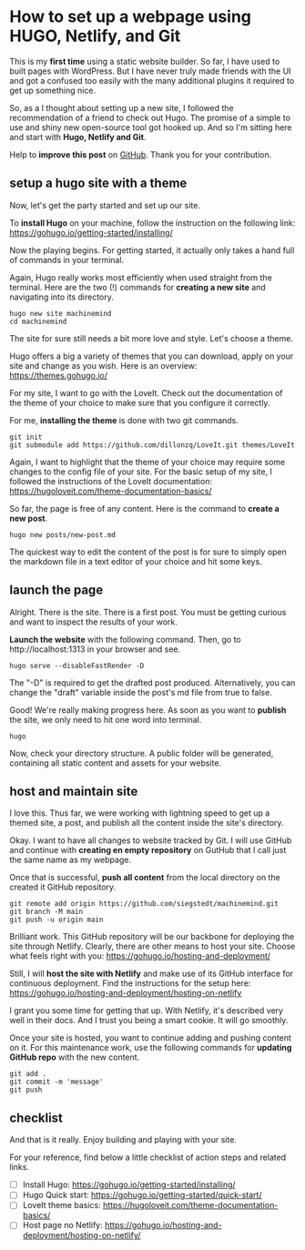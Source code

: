 # How to set up a webpage using HUGO, Netlify, and Git


This is my **first time** using a static website builder. So far, I have used to built pages with WordPress. But I have never truly made friends with the UI and got a confused too easily with the many additional plugins it required to get up something nice.

So, as a I thought about setting up a new site, I followed the recommendation of a friend to check out Hugo. The promise of a simple to use and shiny new open-source tool got hooked up. And so I'm sitting here and start with **Hugo, Netlify and Git**.

<!--more-->

Help to **improve this post** on [GitHub](https://github.com/siegstedt/machinemind/blob/main/content/posts/how-to-set-up-hugo-and-netlify.md). Thank you for your contribution.

## setup a hugo site with a theme

Now, let's get the party started and set up our site. 

To **install Hugo** on your machine, follow the instruction on the following link: https://gohugo.io/getting-started/installing/

Now the playing begins. For getting started, it actually only takes a hand full of commands in your terminal.

Again, Hugo really works most efficiently when used straight from the terminal. Here are the two (!) commands for **creating a new site** and navigating into its directory.

```
hugo new site machinemind
cd machinemind
```

The site for sure still needs a bit more love and style. Let's choose a theme.

Hugo offers a big a variety of themes that you can download, apply on your site and change as you wish. Here is an overview: https://themes.gohugo.io/

For my site, I want to go with the LoveIt. Check out the documentation of the theme of your choice to make sure that you configure it correctly.

For me, **installing the theme** is done with two git commands.

```
git init
git submodule add https://github.com/dillonzq/LoveIt.git themes/LoveIt
```

Again, I want to highlight that the theme of your choice may require some changes to the config file of your site. For the basic setup of my site, I followed the instructions of the LoveIt documentation: https://hugoloveit.com/theme-documentation-basics/

So far, the page is free of any content. Here is the command to **create a new post**.

```
hugo new posts/new-post.md
```

The quickest way to edit the content of the post is for sure to simply open the markdown file in a text editor of your choice and hit some keys.

## launch the page

Alright. There is the site. There is a first post. You must be getting curious and want to inspect the results of your work.

**Launch the website** with the following command. Then, go to http://localhost:1313 in your browser and see.

```
hugo serve --disableFastRender -D
```

The "-D" is required to get the drafted post produced. Alternatively, you can change the "draft" variable inside the post's md file from true to false.

Good! We're really making progress here. As soon as you want to **publish** the site, we only need to hit one word into terminal. 

```
hugo
```
Now, check your directory structure. A public folder will be generated, containing all static content and assets for your website. 

## host and maintain site

I love this. Thus far, we were working with lightning speed to get up a themed site, a post, and publish all the content inside the site's directory.

Okay. I want to have all changes to website tracked by Git. I will use GitHub and continue with **creating en empty repository** on GutHub that I call just the same name as my webpage.

Once that is successful, **push all content** from the local directory on the  created it GitHub repository.

```
git remote add origin https://github.com/siegstedt/machinemind.git
git branch -M main
git push -u origin main
```

Brilliant work. This GitHub repository will be our backbone for deploying the site through Netlify. Clearly, there are other means to host your site. Choose what feels right with you: https://gohugo.io/hosting-and-deployment/

Still, I will **host the site with Netlify** and make use of its GitHub interface for continuous deployment. Find the instructions for the setup here: https://gohugo.io/hosting-and-deployment/hosting-on-netlify

I grant you some time for getting that up. With Netlify, it's described very well in their docs. And I trust you being a smart cookie. It will go smoothly.

Once your site is hosted, you want to continue adding and pushing content on it. For this maintenance work, use the following commands for **updating GitHub repo** with the new content.

```
git add .
git commit -m 'message'
git push
```

## checklist

And that is it really. Enjoy building and playing with your site.

For your reference, find below a little checklist of action steps and related links.

- [ ] Install Hugo: https://gohugo.io/getting-started/installing/
- [ ] Hugo Quick start: https://gohugo.io/getting-started/quick-start/
- [ ] LoveIt theme basics: https://hugoloveit.com/theme-documentation-basics/
- [ ] Host page no Netlify: https://gohugo.io/hosting-and-deployment/hosting-on-netlify/
